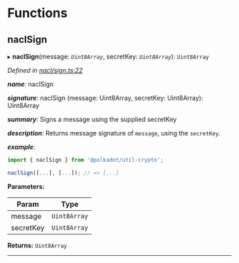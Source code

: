 

# Functions

<a id="naclsign"></a>

##  naclSign

▸ **naclSign**(message: *`Uint8Array`*, secretKey: *`Uint8Array`*): `Uint8Array`

*Defined in [nacl/sign.ts:22](https://github.com/polkadot-js/common/blob/1fb1f9d/packages/util-crypto/src/nacl/sign.ts#L22)*

*__name__*: naclSign

*__signature__*: naclSign (message: Uint8Array, secretKey: Uint8Array): Uint8Array

*__summary__*: Signs a message using the supplied secretKey

*__description__*: Returns message signature of `message`, using the `secretKey`.

*__example__*:   
```javascript
import { naclSign } from '@polkadot/util-crypto';

naclSign([...], [...]); // => [...]
```

**Parameters:**

| Param | Type |
| ------ | ------ |
| message | `Uint8Array` |
| secretKey | `Uint8Array` |

**Returns:** `Uint8Array`

___

